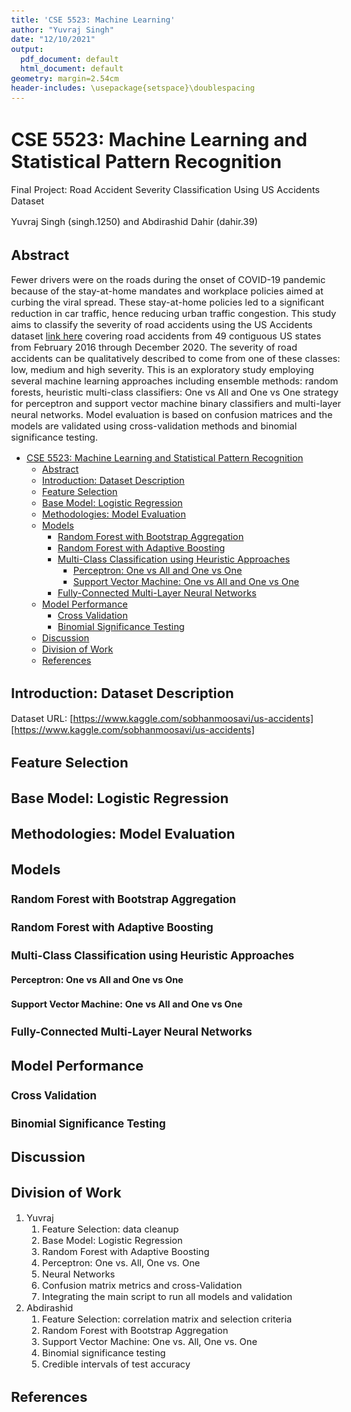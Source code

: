 ```yaml
---
title: 'CSE 5523: Machine Learning'
author: "Yuvraj Singh"
date: "12/10/2021"
output:
  pdf_document: default
  html_document: default
geometry: margin=2.54cm
header-includes: \usepackage{setspace}\doublespacing
---
```


<style type="text/css">
  body{
  font-size: 11pt;
}
</style>

# CSE 5523: Machine Learning and Statistical Pattern Recognition

Final Project: Road Accident Severity Classification Using US Accidents Dataset

Yuvraj Singh (singh.1250) and Abdirashid Dahir (dahir.39)

## Abstract

Fewer drivers were on the roads during the onset of COVID-19 pandemic because of the stay-at-home mandates and workplace policies aimed at curbing the viral spread. These stay-at-home policies led to a significant reduction in car traffic, hence reducing urban traffic congestion. This study aims to classify the severity of road accidents using the US Accidents dataset [link here](https://www.kaggle.com/sobhanmoosavi/us-accidents) covering road accidents from 49 contiguous US states from February 2016 through December 2020. The severity of road accidents can be qualitatively described to come from one of these classes: low, medium and high severity. This is an exploratory study employing several machine learning approaches including ensemble methods: random forests, heuristic multi-class classifiers: One vs All and One vs One strategy for perceptron and support vector machine binary classifiers and multi-layer neural networks. Model evaluation is based on confusion matrices and the models are validated using cross-validation methods and binomial significance testing.

- [CSE 5523: Machine Learning and Statistical Pattern Recognition](#cse-5523-machine-learning-and-statistical-pattern-recognition)
  - [Abstract](#abstract)
  - [Introduction: Dataset Description](#introduction-dataset-description)
  - [Feature Selection](#feature-selection)
  - [Base Model: Logistic Regression](#base-model-logistic-regression)
  - [Methodologies: Model Evaluation](#methodologies-model-evaluation)
  - [Models](#models)
    - [Random Forest with Bootstrap Aggregation](#random-forest-with-bootstrap-aggregation)
    - [Random Forest with Adaptive Boosting](#random-forest-with-adaptive-boosting)
    - [Multi-Class Classification using Heuristic Approaches](#multi-class-classification-using-heuristic-approaches)
      - [Perceptron: One vs All and One vs One](#perceptron-one-vs-all-and-one-vs-one)
      - [Support Vector Machine: One vs All and One vs One](#support-vector-machine-one-vs-all-and-one-vs-one)
    - [Fully-Connected Multi-Layer Neural Networks](#fully-connected-multi-layer-neural-networks)
  - [Model Performance](#model-performance)
    - [Cross Validation](#cross-validation)
    - [Binomial Significance Testing](#binomial-significance-testing)
  - [Discussion](#discussion)
  - [Division of Work](#division-of-work)
  - [References](#references)

## Introduction: Dataset Description

Dataset URL: [https://www.kaggle.com/sobhanmoosavi/us-accidents][https://www.kaggle.com/sobhanmoosavi/us-accidents]

## Feature Selection

## Base Model: Logistic Regression

## Methodologies: Model Evaluation

## Models

### Random Forest with Bootstrap Aggregation

### Random Forest with Adaptive Boosting

### Multi-Class Classification using Heuristic Approaches

#### Perceptron: One vs All and One vs One

#### Support Vector Machine: One vs All and One vs One

### Fully-Connected Multi-Layer Neural Networks

## Model Performance

### Cross Validation

### Binomial Significance Testing

## Discussion

## Division of Work

1. Yuvraj
   1. Feature Selection: data cleanup
   2. Base Model: Logistic Regression
   3. Random Forest with Adaptive Boosting
   4. Perceptron: One vs. All, One vs. One
   5. Neural Networks
   6. Confusion matrix metrics and cross-Validation
   7. Integrating the main script to run all models and validation
2. Abdirashid
   1. Feature Selection: correlation matrix and selection criteria
   2. Random Forest with Bootstrap Aggregation
   3. Support Vector Machine: One vs. All, One vs. One
   4. Binomial significance testing
   5. Credible intervals of test accuracy

## References
